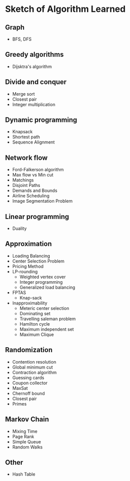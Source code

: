 # Sketch of Algorithm Learned

## Graph
* BFS, DFS

## Greedy algorithms
* Dijsktra's algorithm

## Divide and conquer
* Merge sort
* Closest pair
* Integer multiplication

## Dynamic programming
* Knapsack
* Shortest path
* Sequence Alignment

## Network flow
* Ford-Falkerson algorithm
* Max flow vs Min cut
* Matchings
* Disjoint Paths
* Demands and Bounds
* Airline Scheduling
* Image Segmentation Problem

## Linear programming
* Duality

## Approximation
* Loading Balancing
* Center Selection Problem
* Pricing Method
* LP-rounding
	* Weighted vertex cover
	* Integer programming
	* Generalized load balancing
* FPTAS
	* Knap-sack
* Inapproximability
	* Meteric center selection
	* Dominating set
	* Travelling saleman problem
	* Hamilton cycle
	* Maximum independent set
	* Maximum Clique

## Randomization
* Contention resolution
* Global minimum cut
* Contraction algorithm
* Guessing cards
* Coupon collector 
* MaxSat
* Chernoff bound
* Closest pair
* Primes

## Markov Chain
* Mixing Time
* Page Rank
* Simple Queue
* Random Walks 

## Other
* Hash Table

